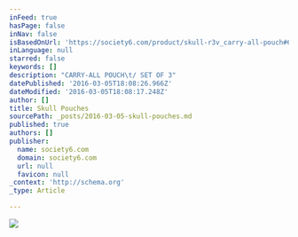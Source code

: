 ```yaml
---
inFeed: true
hasPage: false
inNav: false
isBasedOnUrl: 'https://society6.com/product/skull-r3v_carry-all-pouch#67=448'
inLanguage: null
starred: false
keywords: []
description: "CARRY-ALL POUCH\t/ SET OF 3"
datePublished: '2016-03-05T18:08:26.966Z'
dateModified: '2016-03-05T18:08:17.248Z'
author: []
title: Skull Pouches
sourcePath: _posts/2016-03-05-skull-pouches.md
published: true
authors: []
publisher:
  name: society6.com
  domain: society6.com
  url: null
  favicon: null
_context: 'http://schema.org'
_type: Article

---
```

![](https://s3-us-west-2.amazonaws.com/the-grid-img/p/5c31c81a434362ed9a5ea6471668092515d4ec9d.jpg)